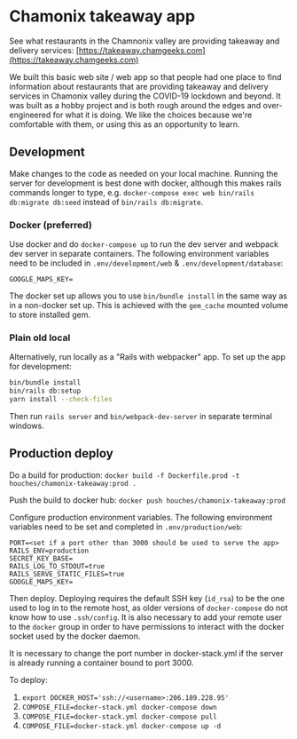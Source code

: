 # Chamonix takeaway app

See what restaurants in the Chamnonix valley are providing takeaway and delivery services: [https://takeaway.chamgeeks.com](https://takeaway.chamgeeks.com)

We built this basic web site / web app so that people had one place to find information about restaurants that are providing takeaway and delivery services in Chamonix valley during the COVID-19 lockdown and beyond.
It was built as a hobby project and is both rough around the edges and over-engineered for what it is doing.
We like the choices because we're comfortable with them, or using this as an opportunity to learn.

## Development

Make changes to the code as needed on your local machine. Running the server for development is best done with docker, although this makes rails commands longer to type, e.g. `docker-compose exec web bin/rails db:migrate db:seed` instead of `bin/rails db:migrate`.

### Docker (preferred)
Use docker and do `docker-compose up` to run the dev server and webpack dev server in separate containers.
The following environment variables need to be included in `.env/development/web` & `.env/development/database`:

```
GOOGLE_MAPS_KEY=
```

The docker set up allows you to use `bin/bundle install` in the same way as in a non-docker set up.
This is achieved with the `gem_cache` mounted volume to store installed gem.

### Plain old local
Alternatively, run locally as a "Rails with webpacker" app. To set up the app for development:

```bash
bin/bundle install
bin/rails db:setup
yarn install --check-files
```

Then run `rails server` and `bin/webpack-dev-server` in separate terminal windows.

## Production deploy

Do a build for production: `docker build -f Dockerfile.prod -t houches/chamonix-takeaway:prod .`

Push the build to docker hub: `docker push houches/chamonix-takeaway:prod`

Configure production environment variables. The following environment variables need to be set and completed in `.env/production/web`:

```
PORT=<set if a port other than 3000 should be used to serve the app>
RAILS_ENV=production
SECRET_KEY_BASE=
RAILS_LOG_TO_STDOUT=true
RAILS_SERVE_STATIC_FILES=true
GOOGLE_MAPS_KEY=
```

Then deploy.
Deploying requires the default SSH key (`id_rsa`) to be the one used to log in to the remote host, as older versions of `docker-compose` do not know how to use `.ssh/config`.
It is also necessary to add your remote user to the `docker` group in order to have permissions to interact with the docker socket used by the docker daemon.

It is necessary to change the port number in docker-stack.yml if the server is already running a container bound to port 3000.

To deploy:

1. `export DOCKER_HOST='ssh://<username>:206.189.228.95'`
2. `COMPOSE_FILE=docker-stack.yml docker-compose down`
3. `COMPOSE_FILE=docker-stack.yml docker-compose pull`
4. `COMPOSE_FILE=docker-stack.yml docker-compose up -d`

